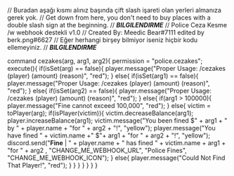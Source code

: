 // Buradan aşağı kısmı alınız başında çift slash işareti olan yerleri almanıza gerek yok.
// Get down from here, you don't need to buy places with a double slash sign at the beginning.
// ***************BILGILENDIRME***************
// Police Ceza Kesme /w webhook destekli v1.0
// Created By: Meedic Bear#7111 edited by berk.png#6627
// Eğer herhangi birşey bilmiyor iseniz hiçbir kodu ellemeyiniz.
// ***************BILGILENDIRME***************
 
command cezakes(arg, arg1, arg2){
    permission = "police.cezakes";
    execute(){
        if(isSet(arg) == false){
          player.message("Proper Usage: /cezakes (player) (amount) (reason)", "red");
        }
        else{
            if(isSet(arg1) == false){
              player.message("Proper Usage: /cezakes (player) (amount) (reason)", "red");
            }
            else{
                if(isSet(arg2) == false){
                    player.message("Proper Usage: /cezakes (player) (amount) (reason)", "red");
                }
                else{
                    if(arg1 > 100000){
                        player.message("Fine cannot exceed 100,000", "red");
                    }
                    else{
                      victim = toPlayer(arg);
                      if(isPlayer(victim)){
                        victim.decreaseBalance(arg1);
                        player.increaseBalance(arg1);
                        victim.message("You been fined $" + arg1 + " by " + player.name + "for " + arg2 + "!", "yellow");
                        player.message("You have fined " + victim.name +" $"+ arg1 + "for " + arg2 + "!", "yellow");
                        discord.send("**Fine** | " + player.name + " has fined " + victim.name + arg1 + "for " + arg2 , "CHANGE_ME_WEBHOOK_URL", "Police Fines", "CHANGE_ME_WEBHOOK_ICON");
                      }
                      else{
                        player.message("Could Not Find That Player!", "red");
                      }
                    }
                }
            }
        }
    }
}
